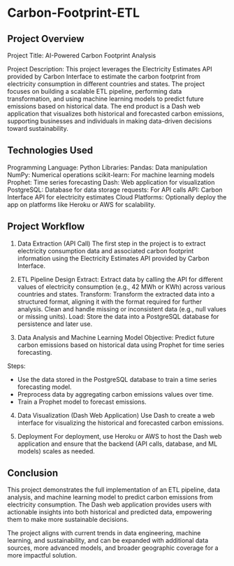 # Carbon-Footprint-ETL
## Project Overview
Project Title: AI-Powered Carbon Footprint Analysis

Project Description:
This project leverages the Electricity Estimates API provided by Carbon Interface to estimate the carbon footprint from electricity consumption in different countries and states. The project focuses on building a scalable ETL pipeline, performing data transformation, and using machine learning models to predict future emissions based on historical data. The end product is a Dash web application that visualizes both historical and forecasted carbon emissions, supporting businesses and individuals in making data-driven decisions toward sustainability.

## Technologies Used
Programming Language: Python
Libraries:
Pandas: Data manipulation
NumPy: Numerical operations
scikit-learn: For machine learning models
Prophet: Time series forecasting
Dash: Web application for visualization
PostgreSQL: Database for data storage
requests: For API calls
API: Carbon Interface API for electricity estimates
Cloud Platforms: Optionally deploy the app on platforms like Heroku or AWS for scalability.

## Project Workflow
1. Data Extraction (API Call)
The first step in the project is to extract electricity consumption data and associated carbon footprint information using the Electricity Estimates API provided by Carbon Interface.

2. ETL Pipeline Design
Extract:
Extract data by calling the API for different values of electricity consumption (e.g., 42 MWh or KWh) across various countries and states.
Transform:
Transform the extracted data into a structured format, aligning it with the format required for further analysis.
Clean and handle missing or inconsistent data (e.g., null values or missing units).
Load:
Store the data into a PostgreSQL database for persistence and later use.

3. Data Analysis and Machine Learning Model
Objective: Predict future carbon emissions based on historical data using Prophet for time series forecasting.

  Steps:
- Use the data stored in the PostgreSQL database to train a time series forecasting model.
- Preprocess data by aggregating carbon emissions values over time.
- Train a Prophet model to forecast emissions.

4. Data Visualization (Dash Web Application)
Use Dash to create a web interface for visualizing the historical and forecasted carbon emissions.

5. Deployment
For deployment, use Heroku or AWS to host the Dash web application and ensure that the backend (API calls, database, and ML models) scales as needed.

## Conclusion
This project demonstrates the full implementation of an ETL pipeline, data analysis, and machine learning model to predict carbon emissions from electricity consumption. The Dash web application provides users with actionable insights into both historical and predicted data, empowering them to make more sustainable decisions.

The project aligns with current trends in data engineering, machine learning, and sustainability, and can be expanded with additional data sources, more advanced models, and broader geographic coverage for a more impactful solution.

